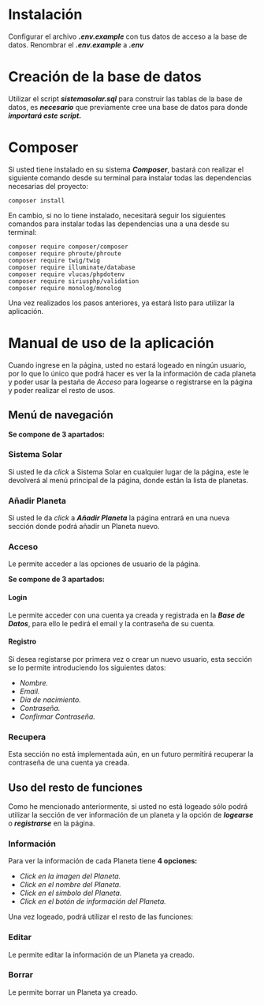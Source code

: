# **Instalación**

Configurar el archivo _**.env.example**_ con tus datos de acceso a la base de datos. Renombrar el _**.env.example**_ a 
_**.env**_

# **Creación de la base de datos**

Utilizar el script **_sistemasolar.sql_** para construir las tablas de la base de datos, es **_necesario_** que previamente 
cree una base de datos para donde **_importará este script._**

# **Composer**

Si usted tiene instalado en su sistema **_Composer_**, bastará con realizar el siguiente comando desde su terminal para 
instalar todas las dependencias necesarias del proyecto:
```
composer install
```
En cambio, si no lo tiene instalado, necesitará seguir los siguientes comandos para instalar todas las dependencias una 
a una desde su terminal:
```
composer require composer/composer 
composer require phroute/phroute 
composer require twig/twig 
composer require illuminate/database 
composer require vlucas/phpdotenv 
composer require siriusphp/validation 
composer require monolog/monolog
```
Una vez realizados los pasos anteriores, ya estará listo para utilizar la aplicación.

# **Manual de uso de la aplicación**

Cuando ingrese en la página, usted no estará logeado en ningún usuario, por lo que lo único que podrá hacer es ver la 
la información de cada planeta y poder usar la pestaña de _Acceso_ para logearse o registrarse en la página y poder
realizar el resto de usos.

## **Menú de navegación**

**Se compone de 3 apartados:**

### **Sistema Solar**

Si usted le da _click_ a Sistema Solar en cualquier lugar de la página, este le devolverá al menú principal de la página,
donde están la lista de planetas.

### **Añadir Planeta**

Si usted le da _click_ a _**Añadir Planeta**_ la página entrará en una nueva sección donde podrá añadir un Planeta nuevo.

### **Acceso**

Le permite acceder a las opciones de usuario de la página.

**Se compone de 3 apartados:**

#### **Login**

Le permite acceder con una cuenta ya creada y registrada en la **_Base de Datos_**, para ello le pedirá el email y la
contraseña de su cuenta.

#### **Registro**

Si desea registarse por primera vez o crear un nuevo usuario, esta sección se lo permite introduciendo los siguientes
datos:
- _Nombre._
- _Email._
- _Día de nacimiento._
- _Contraseña._
- _Confirmar Contraseña._

### **Recupera**

Esta sección no está implementada aún, en un futuro permitirá recuperar la contraseña de una cuenta ya creada.

## **Uso del resto de funciones**

Como he mencionado anteriormente, si usted no está logeado sólo podrá utilizar la sección de ver información de un
planeta y la opción de **_logearse_** o **_registrarse_** en la página.

### **Información**

Para ver la información de cada Planeta tiene **4 opciones:**

- _Click en la imagen del Planeta._
- _Click en el nombre del Planeta._
- _Click en el símbolo del Planeta._
- _Click en el botón de _información_ del Planeta._

Una vez logeado, podrá utilizar el resto de las funciones:

### **Editar**

Le permite editar la información de un Planeta ya creado.

### **Borrar**

Le permite borrar un Planeta ya creado.